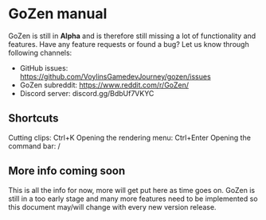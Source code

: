 # GoZen manual

GoZen is still in **Alpha** and is therefore still missing a lot of functionality and features. Have any feature requests or found a bug? Let us know through following channels:
- GitHub issues: https://github.com/VoylinsGamedevJourney/gozen/issues
- GoZen subreddit: https://www.reddit.com/r/GoZen/
- Discord server: discord.gg/BdbUf7VKYC

## Shortcuts
Cutting clips: Ctrl+K
Opening the rendering menu: Ctrl+Enter
Opening the command bar: /

## More info coming soon
This is all the info for now, more will get put here as time goes on. GoZen is still in a too early stage and many more features need to be implemented so this document may/will change with every new version release.

